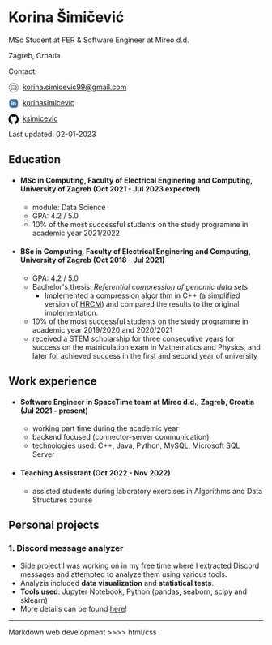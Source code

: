 <title > About Korina </title>

# Korina Šimičević

MSc Student at FER & Software Engineer at Mireo d.d.

Zagreb, Croatia

Contact:

<img align="left" width="20" height="20" src="./icons/email.png" alt="E-mail"> &nbsp; <a href = "mailto: korina.simicevic99@gmail.com">korina.simicevic99@gmail.com</a>

<img align="left" width="20" height="20" src="./icons/linkedin.png" alt="LinkedIn"> &nbsp;  [korinasimicevic](https://www.linkedin.com/in/korinasimicevic/)

<img align="left" width="20" height="20" src="./icons/github.png" alt="GitHub"> &nbsp;  [ksimicevic](https://github.com/ksimicevic)

Last updated: 02-01-2023

## Education
- #### MSc in Computing, Faculty of Electrical Enginering and Computing, University of Zagreb (Oct 2021 - Jul 2023 expected)
    - module: Data Science
    - GPA: 4.2 / 5.0
    - 10% of the most successful students on the study programme in academic year 2021/2022

- #### BSc in Computing, Faculty of Electrical Enginering and Computing, University of Zagreb (Oct 2018 - Jul 2021)
    - GPA: 4.2 / 5.0 
    - Bachelor's thesis: *Referential compression of genomic data sets*
        - Implemented a compression algorithm in C++ (a simplified version of
        [HRCM](https://www.hindawi.com/journals/bmri/2019/3108950/)) and compared the results to the original implementation.
    - 10% of the most successful students on the study programme in academic year 2019/2020 and 2020/2021
    -  received a STEM scholarship for three consecutive years for success on the matriculation exam in Mathematics and Physics, and later for achieved success in the first and second year of university 

## Work experience
- #### Software Engineer in SpaceTime team at Mireo d.d., Zagreb, Croatia (Jul 2021 - present)
    - working part time during the academic year
    - backend focused (connector-server communication)
    - technologies used: C++, Java, Python, MySQL, Microsoft SQL Server

- #### Teaching Assisstant (Oct 2022 - Nov 2022)
    - assisted students during laboratory exercises in Algorithms and Data Structures course

## Personal projects

### 1. Discord message analyzer 
- Side project I was working on in my free time where I extracted Discord messages and attempted to analyze them using various tools. 
- Analyzis included **data visualization** and **statistical tests**.
- **Tools used**: Jupyter Notebook, Python (pandas, seaborn, scipy and sklearn)
- More details can be found [here](./discord-analyzer.html)!

---
Markdown web development >>>> html/css






